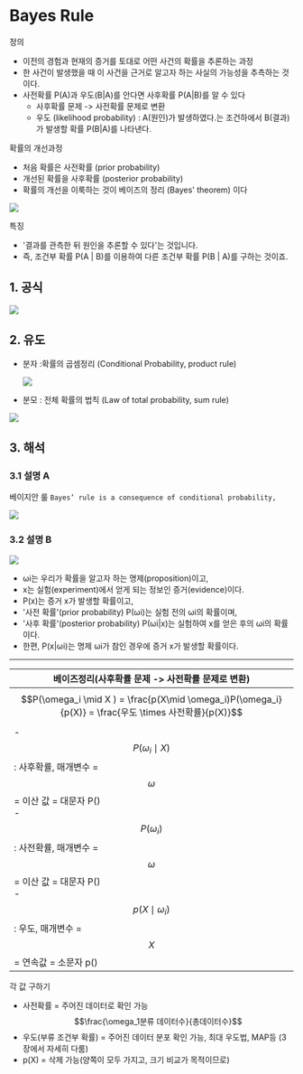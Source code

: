 # Bayes Rule

정의 
- 이전의 경험과 현재의 증거를 토대로 어떤 사건의 확률을 추론하는 과정
- 한 사건이 발생했을 때 이 사건을 근거로 알고자 하는 사실의 가능성을 추측하는 것이다.
- 사전확률 P(A)과 우도(B|A)를 안다면 사후확률 P(A|B)를 알 수 있다
    - 사후확률 문제 -> 사전확률 문제로 변환
    - 우도 (likelihood probability) : A(원인)가 발생하였다.는 조건하에서 B(결과)가 발생할 확률 P(B|A)를 나타낸다.

확률의 개선과정
- 처음 확률은 사전확률 (prior probability) 
- 개선된 확률을 사후확률 (posterior probability) 
- 확률의 개선을 이룩하는 것이 베이즈의 정리 (Bayes' theorem) 이다

![](https://i.imgur.com/1nYH4MY.png)



특징 
- '결과를 관측한 뒤 원인을 추론할 수 있다'는 것입니다.
- 즉, 조건부 확률 P(A | B)를 이용하여 다른 조건부 확률 P(B | A)를 구하는 것이죠.


## 1. 공식 

![](https://i.imgur.com/KlPcfJn.png)


## 2. 유도 

-  분자 :확률의 곱셈정리 (Conditional Probability, product rule)

    ![](https://i.imgur.com/GM4l35r.png)



- 분모 : 전체 확률의 법칙 (Law of total probability, sum rule)

![](https://i.imgur.com/u1MKevW.png)





## 3. 해석 

### 3.1 설명 A

베이지안 룰 `Bayes’ rule is a consequence of conditional probability,`

![](https://i.imgur.com/6nxS25l.png)

### 3.2 설명 B

![](https://i.imgur.com/KkgB9to.png)


- ωi는 우리가 확률을 알고자 하는 명제(proposition)이고, 
- x는 실험(experiment)에서 얻게 되는 정보인 증거(evidence)이다. 
- P(x)는 증거 x가 발생할 확률이고, 
- '사전 확률'(prior probability) P(ωi)는 실험 전의 ωi의 확률이며, 
- '사후 확률'(posterior probability) P(ωi|x)는 실험하여 x를 얻은 후의 ωi의 확률이다. 
- 한편, P(x|ωi)는 명제 ωi가 참인 경우에 증거 x가 발생할 확률이다.



---

|베이즈정리(사후확률 문제 -> 사전확률 문제로 변환)|
|-|
|$$P(\omega_i \mid X ) = \frac{p(X\mid \omega_i)P(\omega_i}{p(X)} = \frac{우도 \times 사전확률}{p(X)}$$|
|- $$P(\omega_i \mid X )$$ : 사후확률, 매개변수 = $$\omega$$= 이산 값 = 대문자 P() <br> - $$P(\omega_i)$$ : 사전확률, 매개변수 = $$\omega$$= 이산 값 = 대문자 P() <br> - $$p(X\mid \omega_i)$$ : 우도, 매개변수 = $$X$$= 연속값 = 소문자 p()|

각 값 구하기
- 사전확률 = 주어진 데이터로 확인 가능 $$\frac{\omega_1분류 데이터수}{총데이터수}$$
- 우도(부류 조건부 확률) = 주어진 데이터 분포 확인 가능, 최대 우도법, MAP등 (3장에서 자세히 다룸)
- p(X) = 삭제 가능(양쪽이 모두 가지고, 크기 비교가 목적이므로)

